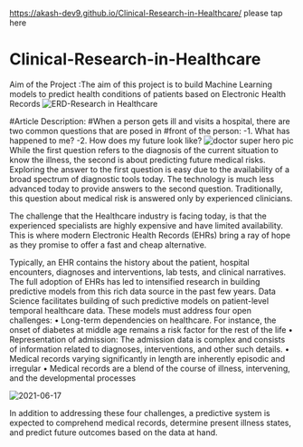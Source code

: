 https://akash-dev9.github.io/Clinical-Research-in-Healthcare/ please tap here
# Clinical-Research-in-Healthcare
Aim of the Project :The aim of this project is to build Machine Learning models to predict health conditions of patients based on Electronic Health Records
![ERD-Research in Healthcare ](https://user-images.githubusercontent.com/66218899/121564475-561c2e00-c9d0-11eb-8fd7-cd8911cb0eb4.png)

#Article Description:
#When a person gets ill and visits a hospital, there are two common questions that are posed in
#front of the person:
-1. What has happened to me?
-2. How does my future look like?
![doctor super hero pic](https://user-images.githubusercontent.com/66218899/122435261-b53bee80-cf4c-11eb-9137-9849762ae6fa.jpg)
While the first question refers to the diagnosis of the current situation to know the illness, the
second is about predicting future medical risks. Exploring the answer to the first question is
easy due to the availability of a broad spectrum of diagnostic tools today. The technology is
much less advanced today to provide answers to the second question. Traditionally, this
question about medical risk is answered only by experienced clinicians. 

The challenge that the Healthcare industry is facing today, is that the experienced specialists
are highly expensive and have limited availability. This is where modern Electronic Health
Records (EHRs) bring a ray of hope as they promise to offer a fast and cheap alternative.

Typically, an EHR contains the history about the patient, hospital encounters, diagnoses and
interventions, lab tests, and clinical narratives. The full adoption of EHRs has led to intensified
research in building predictive models from this rich data source in the past few years.
Data Science facilitates building of such predictive models on patient-level temporal healthcare
data. These models must address four open challenges:
• Long-term dependencies on healthcare. For instance, the onset of diabetes at middle age
remains a risk factor for the rest of the life
• Representation of admission: The admission data is complex and consists of information
related to diagnoses, interventions, and other such details.
• Medical records varying significantly in length are inherently episodic and irregular
• Medical records are a blend of the course of illness, intervening, and the developmental
processes

![2021-06-17](https://user-images.githubusercontent.com/66218899/122436340-98ec8180-cf4d-11eb-9471-09d36ec3c92b.png)

In addition to addressing these four challenges, a predictive system is expected to comprehend
medical records, determine present illness states, and predict future outcomes based on the
data at hand.
